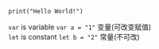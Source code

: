 `print("Hello World!")`  
  
`var` is variable `var a = "1"`  变量(可改变赋值)  
`let` is constant `let b = "2"`  常量(不可改)   

